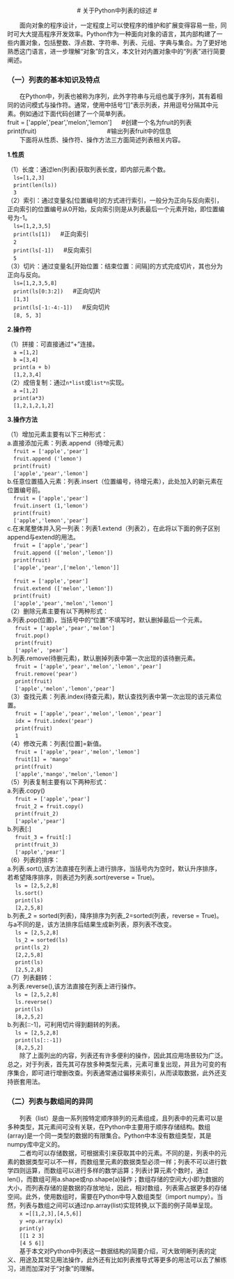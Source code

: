 <center>
# 关于Python中列表的综述 #
</center>

&emsp;&emsp;面向对象的程序设计，一定程度上可以使程序的维护和扩展变得容易一些，同时可大大提高程序开发效率。Python作为一种面向对象的语言，其内部构建了一些内置对象，包括整数、浮点数、字符串、列表、元组、字典与集合。为了更好地熟悉这门语言，进一步理解“对象”的含义，本文针对内置对象中的“列表”进行简要阐述。

### （一）列表的基本知识及特点 ###

&emsp;&emsp;在Python中，列表也被称为序列，此外字符串与元组也属于序列，其有着相同的访问模式与操作符。通常，使用中括号“[]”表示列表，并用逗号分隔其中元素。例如通过下面代码创建了一个简单列表。
    <br>fruit = ['apple','pear','melon','lemon'] &emsp; #创建一个名为fruit的列表
    <br>print(fruit) &emsp;&emsp;&emsp;&emsp;&emsp;&emsp;&emsp;&emsp;&emsp;&emsp;&emsp; #输出列表fruit中的信息  
&emsp;&emsp;下面将从性质、操作符、操作方法三方面简述列表相关内容。  

**1.性质**  

（1）长度：通过len(列表)获取列表长度，即内部元素个数。  
&emsp;`ls=[1,2,3]`  
&emsp;`print(len(ls))`  
&emsp;`3`  
（2）索引：通过变量名[位置编号]的方式进行索引，一般分为正向与反向索引，正向索引的位置编号从0开始，反向索引则是从列表最后一个元素开始，即位置编号为-1。  
&emsp;`ls=[1,2,3,5]`  
&emsp;`print(ls[1])`  &emsp; #正向索引  
&emsp;`2`   
&emsp;`print(ls[-1])` &emsp; #反向索引  
&emsp;`5`   
（3）切片：通过变量名[开始位置：结束位置：间隔]的方式完成切片，其也分为正向与反向。   
&emsp;`ls=[1,2,3,5,8]`  
&emsp;`print(ls[0:3:2])` &emsp; #正向切片  
&emsp;`[1,3]`   
&emsp;`print(ls[-1:-4:-1])` &emsp; #反向切片  
&emsp;`[8, 5, 3]`
   
**2.操作符**    

（1）拼接：可直接通过“+”连接。  
&emsp;`a =[1,2]`  
&emsp;`b =[3,4]`  
&emsp;`print(a + b)`   
&emsp;`[1,2,3,4]`   
（2）成倍复制：通过`n*list`或`list*n`实现。   
&emsp;`a =[1,2]`   
&emsp;`print(a*3)`     
&emsp;`[1,2,1,2,1,2]` 
 
**3.操作方法**   

（1）增加元素主要有以下三种形式：  
a.直接添加元素：列表.append（待增元素）  
&emsp;`fruit = ['apple','pear']`  
&emsp;`fruit.append ('lemon')`   
&emsp;`print(fruit)`   
&emsp;`['apple','pear','lemon']`  
b.任意位置插入元素：列表.insert（位置编号，待增元素），此处加入的新元素在位置编号前。  
&emsp;`fruit = ['apple','pear']`  
&emsp;`fruit.insert (1,'lemon')`   
&emsp;`print(fruit)`   
&emsp;`['apple','lemon','pear']`   
c.在末尾整体并入另一列表：列表1.extend（列表2），在此将以下面的例子区别append与extend的用法。  
&emsp;`fruit = ['apple','pear']`  
&emsp;`fruit.append (['melon','lemon'])`   
&emsp;`print(fruit)`   
&emsp;`['apple','pear',['melon','lemon']]`    
  
&emsp;`fruit = ['apple','pear']`  
&emsp;`fruit.extend (['melon','lemon'])`   
&emsp;`print(fruit)`   
&emsp;`['apple','pear','melon','lemon']`   
（2）删除元素主要有以下两种形式：  
a.列表.pop(位置)，当括号中的“位置”不填写时，默认删掉最后一个元素。  
&emsp; `fruit = ['apple','pear','melon']`  
&emsp; `fruit.pop()`  
&emsp; `print(fruit)`   
&emsp; `['apple', 'pear']`  
b.列表.remove(待删元素)，默认删掉列表中第一次出现的该待删元素。  
&emsp; `fruit = ['apple','pear','melon','lemon','pear']`  
&emsp; `fruit.remove('pear')`  
&emsp; `print(fruit)`   
&emsp; `['apple','melon','lemon','pear']`  
（3）查找元素：列表.index(待查元素)，默认查找列表中第一次出现的该元素位置。  
&emsp; `fruit = ['apple','pear','melon','lemon','pear']`  
&emsp; `idx = fruit.index('pear')`  
&emsp; `print(fruit)`   
&emsp; `1`  
（4）修改元素：列表[位置]=新值。  
&emsp; `fruit = ['apple','pear','melon','lemon']`  
&emsp; `fruit[1] = 'mango'`  
&emsp; `print(fruit)`   
&emsp; `['apple','mango','melon','lemon']`  
（5）列表复制主要有以下两种形式：  
a.列表.copy()  
&emsp; `fruit = ['apple','pear']`  
&emsp; `fruit_2 = fruit.copy()`  
&emsp; `print(fruit_2)`  
&emsp; `['apple','pear']`   
b.列表[:]  
&emsp; `fruit_3 = fruit[:]`  
&emsp; `print(fruit_3)`  
&emsp; `['apple','pear']`    
（6）列表的排序：   
a.列表.sort(),该方法直接在列表上进行排序，当括号内为空时，默认升序排序，若希望降序排序，则表述为列表.sort(reverse = True)。  
&emsp; `ls = [2,5,2,8]`   
&emsp; `ls.sort()`   
&emsp; `print(ls)`   
&emsp; `[2,2,5,8]`   
b.列表_2 = sorted(列表)，降序排序为列表_2=sorted(列表，reverse = True)。与a不同的是，该方法排序后结果生成新列表，原列表不改变。  
&emsp; `ls = [2,5,2,8]`   
&emsp; `ls_2 = sorted(ls)`   
&emsp; `print(ls_2)`   
&emsp; `[2,2,5,8]`  
&emsp; `print(ls)`   
&emsp; `[2,5,2,8]`  
（7）列表翻转：  
a.列表.reverse(),该方法直接在列表上进行操作。  
&emsp; `ls = [2,5,2,8]`   
&emsp; `ls.reverse()`   
&emsp; `print(ls)`   
&emsp; `[8,2,5,2]`  
b.列表[::-1]，可利用切片得到翻转的列表。  
&emsp; `ls = [2,5,2,8]`    
&emsp; `print(ls[::-1])`   
&emsp; `[8,2,5,2]`  
&emsp;&emsp;除了上面列出的内容，列表还有许多便利的操作，因此其应用场景较为广泛。总之，对于列表，首先其可存放多种类型元素，元素可重复出现，并且为可变的有序集合，即可进行增删改查。列表通常通过偏移来索引，从而读取数据，此外还支持嵌套用法。

### （二）列表与数组间的异同 ###

&emsp;&emsp;列表（list）是由一系列按特定顺序排列的元素组成，且列表中的元素可以是多种类型，其元素间可没有关联，在Python中主要用于顺序存储结构。数组(array)是一个同一类型的数据的有限集合。Python中本没有数组类型，其是numpy库中定义的。  
&emsp;&emsp;二者均可以存储数据，可根据索引来获取其中的元素。不同的是，列表中的元素的数据类型可以不一样，而数组里元素的数据类型必须一样；列表不可以进行数学四则运算，而数组可以进行多样的数学运算；列表计算元素个数时，通过len()，而数组可用a.shape或np.shape(a)操作；数组存储的空间大小即为数据的大小，而列表存储的是数据的存放地址，因此，相对数组，列表需占据更多的存储空间。此外，使用数组时，需要在Python中导入数组类型（import numpy）。当然，列表与数组之间可以通过np.array(list)实现转换,以下面的例子简单呈现。  
&emsp;&emsp;`x =[[1,2,3],[4,5,6]]`  
&emsp;&emsp;`y =np.array(x)`  
&emsp;&emsp;`print(y)`   
&emsp;&emsp;`[[1 2 3]`    
&emsp;&emsp;`[4 5 6]]`  
&emsp;&emsp;基于本文对Python中列表这一数据结构的简要介绍，可大致明晰列表的定义、用途及其常见用法操作，此外还有比如列表推导式等更多的用法可以去了解练习，进而加深对于“对象”的理解。

